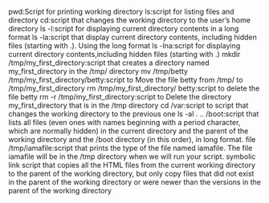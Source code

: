 pwd:Script for printing working directory
ls:script for listing files and directory
cd:script that changes the working directory to the user’s home directory
ls -l:script for displaying current directory contents in a long format
ls -la:script that display current directory contents, including hidden files (starting with .). Using the long format
ls -lna:script for displaying current directory contents,including hidden files (starting with .)
mkdir /tmp/my_first_directory:script that creates a directory named my_first_directory in the /tmp/ directory
mv /tmp/betty /tmp/my_first_directory/betty:script to Move the file betty from /tmp/ to /tmp/my_first_directory
rm /tmp/my_first_directory/ betty:script to delete the file betty
rm -r /tmp/my_first_directory:script to Delete the directory my_first_directory that is in the /tmp directory
cd /var:script to script that changes the working directory to the previous one
ls -al . .. /boot:script that lists all files (even ones with names beginning with a period character, which are normally hidden) in the current directory and the parent of the working directory and the /boot directory (in this order), in long format.
file /tmp/iamafile:script that prints the type of the file named iamafile. The file iamafile will be in the /tmp directory when we will run your script.
symbolic link
script that copies all the HTML files from the current working directory to the parent of the working directory, but only copy files that did not exist in the parent of the working directory or were newer than the versions in the parent of the working directory
